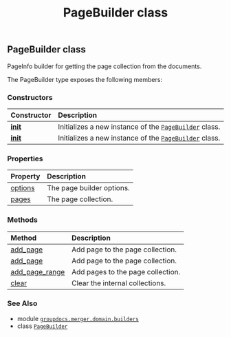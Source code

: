 ﻿---
title: PageBuilder class
second_title: GroupDocs.Merger for Python via .NET API References
description: 
type: docs
url: /python-net/groupdocs.merger.domain.builders/pagebuilder/
is_root: false
weight: 10
---

## PageBuilder class

PageInfo builder for getting the page collection from the documents.



The PageBuilder type exposes the following members:

### Constructors
| Constructor | Description |
| :- | :- |
| [__init__](/merger/python-net/groupdocs.merger.domain.builders/pagebuilder/__init__/#) | Initializes a new instance of the [`PageBuilder`](/merger/python-net/groupdocs.merger.domain.builders/pagebuilder) class. |
| [__init__](/merger/python-net/groupdocs.merger.domain.builders/pagebuilder/__init__/#groupdocs.merger.domain.options.PageBuilderOptions) | Initializes a new instance of the [`PageBuilder`](/merger/python-net/groupdocs.merger.domain.builders/pagebuilder) class. |


### Properties
| Property | Description |
| :- | :- |
| [options](/merger/python-net/groupdocs.merger.domain.builders/pagebuilder/options) | The page builder options. |
| [pages](/merger/python-net/groupdocs.merger.domain.builders/pagebuilder/pages) | The page collection. |


### Methods
| Method | Description |
| :- | :- |
| [add_page](/merger/python-net/groupdocs.merger.domain.builders/pagebuilder/add_page/#int-int) | Add page to the page collection. |
| [add_page](/merger/python-net/groupdocs.merger.domain.builders/pagebuilder/add_page/#groupdocs.merger.domain.result.IPageInfo) | Add page to the page collection. |
| [add_page_range](/merger/python-net/groupdocs.merger.domain.builders/pagebuilder/add_page_range/#list) | Add pages to the page collection. |
| [clear](/merger/python-net/groupdocs.merger.domain.builders/pagebuilder/clear/#) | Clear the internal collections. |



### See Also
* module [`groupdocs.merger.domain.builders`](..)
* class [`PageBuilder`](/merger/python-net/groupdocs.merger.domain.builders/pagebuilder)
